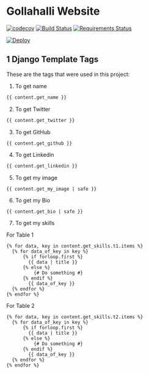 # Gollahalli Website

[![codecov](https://codecov.io/gh/akshaybabloo/gollahalli-com/branch/master/graph/badge.svg)](https://codecov.io/gh/akshaybabloo/gollahalli-com)
[![Build Status](https://travis-ci.org/akshaybabloo/gollahalli-com.svg?branch=master)](https://travis-ci.org/akshaybabloo/gollahalli-com)
[![Requirements Status](https://requires.io/github/akshaybabloo/gollahalli-com/requirements.svg?branch=master)](https://requires.io/github/akshaybabloo/gollahalli-com/requirements/?branch=master)

[![Deploy](https://www.herokucdn.com/deploy/button.svg)](https://heroku.com/deploy?template=https://github.com/akshaybabloo/gollahalli-com)

## 1 Django Template Tags

These are the tags that were used in this project:

1. To get name

  ```python
  {{ content.get_name }}
  ```
2. To get Twitter

  ```python
  {{ content.get_twitter }}
  ```
3. To get GitHub

  ```python
  {{ content.get_github }}
  ```
4. To get Linkedin

  ```python
  {{ content.get_linkedin }}
  ```
5. To get my image

  ```
  {{ content.get_my_image | safe }}
  ```
6. To get my Bio

  ```
  {{ content.get_bio | safe }}
  ```

7. To get my skills

For Table 1

```
{% for data, key in content.get_skills.t1.items %}
  {% for data_of_key in key %}
      {% if forloop.first %}
        {{ data | title }}
      {% else %}
          {# Do something #}
      {% endif %}
        {{ data_of_key }}
  {% endfor %}
{% endfor %}
```

For Table 2

```
{% for data, key in content.get_skills.t2.items %}
  {% for data_of_key in key %}
      {% if forloop.first %}
        {{ data | title }}
      {% else %}
          {# Do something #}
      {% endif %}
        {{ data_of_key }}
  {% endfor %}
{% endfor %}
```
